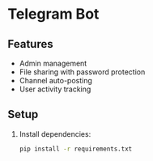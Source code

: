 # Telegram Bot

## Features
- Admin management
- File sharing with password protection
- Channel auto-posting
- User activity tracking

## Setup
1. Install dependencies:
   ```bash
   pip install -r requirements.txt
